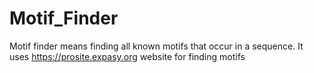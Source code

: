 # Motif_Finder
Motif finder means finding all known motifs that occur in a sequence. It uses https://prosite.expasy.org website for finding motifs
